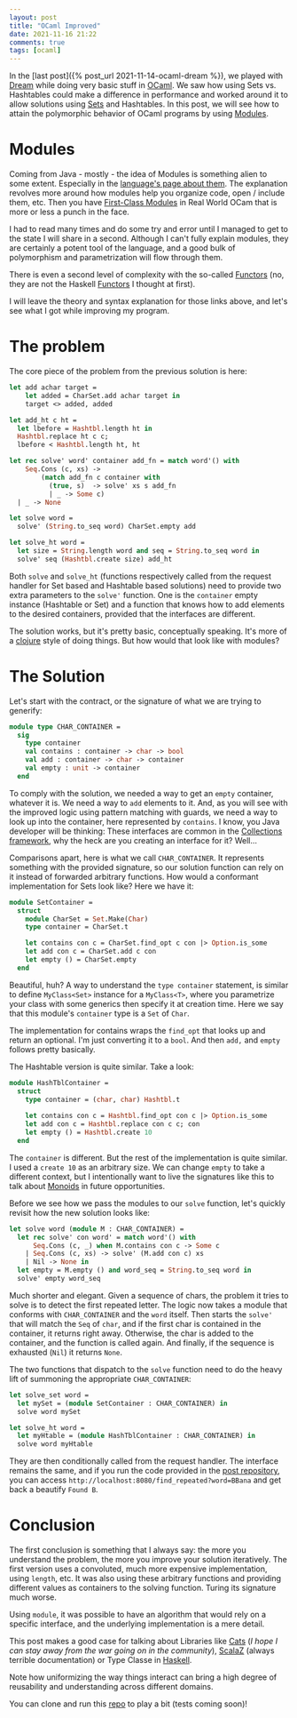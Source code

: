 ```yaml
---
layout: post
title: "OCaml Improved"
date: 2021-11-16 21:22
comments: true
tags: [ocaml]
---
```


In the [last post]({% post_url 2021-11-14-ocaml-dream %}), we played with [Dream](https://aantron.github.io/dream) while doing very basic stuff in [OCaml](https://ocaml.org/). We saw how using Sets vs. Hashtables could make a difference in performance and worked around it to allow solutions using [Sets](https://ocaml.org/api/Set.html) and Hashtables. In this post, we will see how to attain the polymorphic behavior of OCaml programs by using [Modules](https://ocaml.org/learn/tutorials/modules.html).

<!--more-->

# Modules

Coming from Java - mostly - the idea of Modules is something alien to some extent. Especially in the [language's page about them](https://ocaml.org/learn/tutorials/modules.html). The explanation revolves more around how modules help you organize code, open / include them, etc. Then you have [First-Class Modules](https://dev.realworldocaml.org/first-class-modules.html) in Real World OCam that is more or less a punch in the face.

I had to read many times and do some try and error until I managed to get to the state I will share in a second. Although I can't fully explain modules, they are certainly a potent tool of the language, and a good bulk of polymorphism and parametrization will flow through them.

There is even a second level of complexity with the so-called [Functors](https://dev.realworldocaml.org/functors.html) (no, they are not the Haskell [Functors](https://mmhaskell.com/monads/functors) I thought at first).

I will leave the theory and syntax explanation for those links above, and let's see what I got while improving my program.

# The problem

The core piece of the problem from the previous solution is here:

```ocaml
let add achar target =
    let added = CharSet.add achar target in
    target <> added, added

let add_ht c ht = 
  let lbefore = Hashtbl.length ht in
  Hashtbl.replace ht c c;
  lbefore < Hashtbl.length ht, ht

let rec solve' word' container add_fn = match word'() with
    Seq.Cons (c, xs) -> 
        (match add_fn c container with
          (true, s)  -> solve' xs s add_fn
          | _ -> Some c)
  | _ -> None

let solve word =
  solve' (String.to_seq word) CharSet.empty add

let solve_ht word =
  let size = String.length word and seq = String.to_seq word in
  solve' seq (Hashtbl.create size) add_ht
```

Both `solve` and `solve_ht` (functions respectively called from the request handler for Set based and Hashtable based solutions) need to provide two extra parameters to the `solve'` function. One is the `container` empty instance (Hashtable or Set) and a function that knows how to add elements to the desired containers, provided that the interfaces are different.

The solution works, but it's pretty basic, conceptually speaking. It's more of a [clojure](https://clojure.org/) style of doing things. But how would that look like with modules?

# The Solution

Let's start with the contract, or the signature of what we are trying to generify:

```ocaml
module type CHAR_CONTAINER =
  sig
    type container
    val contains : container -> char -> bool
    val add : container -> char -> container
    val empty : unit -> container
  end
```

To comply with the solution, we needed a way to get an `empty` container, whatever it is. We need a way to `add` elements to it. And, as you will see with the improved logic using pattern matching with guards, we need a way to look up into the container, here represented by `contains`. I know, you Java developer will be thinking: These interfaces are common in the [Collections framework](https://docs.oracle.com/en/java/javase/17/docs/api/java.base/java/util/Collection.html), why the heck are you creating an interface for it? Well...

Comparisons apart, here is what we call `CHAR_CONTAINER`. It represents something with the provided signature, so our solution function can rely on it instead of forwarded arbitrary functions. How would a conformant implementation for Sets look like? Here we have it:

```ocaml
module SetContainer = 
  struct
    module CharSet = Set.Make(Char)
    type container = CharSet.t

    let contains con c = CharSet.find_opt c con |> Option.is_some
    let add con c = CharSet.add c con
    let empty () = CharSet.empty
  end
```

Beautiful, huh? A way to understand the `type container` statement, is similar to define `MyClass<Set>` instance for a `MyClass<T>`, where you parametrize your class with some generics then specify it at creation time. Here we say that this module's `container` type is a `Set` of `Char`.

The implementation for contains wraps the `find_opt` that looks up and return an optional. I'm just converting it to a `bool`. And then `add,` and `empty` follows pretty basically.

The Hashtable version is quite similar. Take a look:

```ocaml
module HashTblContainer = 
  struct
    type container = (char, char) Hashtbl.t
  
    let contains con c = Hashtbl.find_opt con c |> Option.is_some
    let add con c = Hashtbl.replace con c c; con
    let empty () = Hashtbl.create 10
  end
```

The `container` is different. But the rest of the implementation is quite similar. I used a `create 10` as an arbitrary size. We can change `empty` to take a different context, but I intentionally want to live the signatures like this to talk about [Monoids](https://typelevel.org/cats/typeclasses/monoid.html) in future opportunities.

Before we see how we pass the modules to our `solve` function, let's quickly revisit how the new solution looks like:

```ocaml
let solve word (module M : CHAR_CONTAINER) =
  let rec solve' con word' = match word'() with
      Seq.Cons (c, _) when M.contains con c -> Some c
    | Seq.Cons (c, xs) -> solve' (M.add con c) xs
    | Nil -> None in
  let empty = M.empty () and word_seq = String.to_seq word in
  solve' empty word_seq
```

Much shorter and elegant. Given a sequence of chars, the problem it tries to solve is to detect the first repeated letter. The logic now takes a module that conforms with `CHAR_CONTAINER` and the `word` itself. Then starts the `solve'` that will match the `Seq` of `char`, and if the first char is contained in the container, it returns right away. Otherwise, the char is added to the container, and the function is called again. And finally, if the sequence is exhausted (`Nil`) it returns `None`.

The two functions that dispatch to the `solve` function need to do the heavy lift of summoning the appropriate `CHAR_CONTAINER`:


```ocaml
let solve_set word =
  let mySet = (module SetContainer : CHAR_CONTAINER) in
  solve word mySet

let solve_ht word =
  let myHtable = (module HashTblContainer : CHAR_CONTAINER) in
  solve word myHtable
```

They are then conditionally called from the request handler. The interface remains the same, and if you run the code provided in the [post repository](https://github.com/paulosuzart/ocaml-example), you can access `http://localhost:8080/find_repeated?word=BBana` and get back a beautify `Found B`.

# Conclusion

The first conclusion is something that I always say: the more you understand the problem, the more you improve your solution iteratively. The first version uses a convoluted, much more expensive implementation, using `length`, etc. It was also using these arbitrary functions and providing different values as containers to the solving function. Turing its signature much worse.

Using `module`, it was possible to have an algorithm that would rely on a specific interface, and the underlying implementation is a mere detail.

This post makes a good case for talking about Libraries like [Cats](https://typelevel.org/cats/) (*I hope I can stay away from the war going on in the community*), [ScalaZ](https://scalaz.github.io/7/) (always terrible documentation) or Type Classe in [Haskell](http://learnyouahaskell.com/types-and-typeclasses). 

Note how uniformizing the way things interact can bring a high degree of reusability and understanding across different domains.

You can clone and run this [repo](https://github.com/paulosuzart/ocaml-example) to play a bit (tests coming soon)! 




